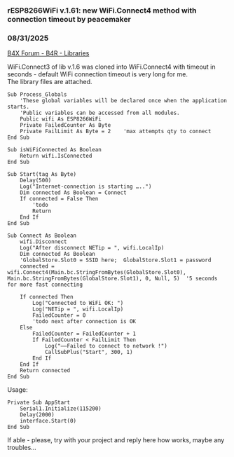 ### rESP8266WiFi v.1.61: new WiFi.Connect4 method with connection timeout by peacemaker
### 08/31/2025
[B4X Forum - B4R - Libraries](https://www.b4x.com/android/forum/threads/168470/)

WiFi.Connect3 of lib v.1.6 was cloned into WiFi.Connect4 with timeout in seconds - default WiFi connection timeout is very long for me.  
The library files are attached.  
  

```B4X
Sub Process_Globals  
    'These global variables will be declared once when the application starts.  
    'Public variables can be accessed from all modules.  
    Public wifi As ESP8266WiFi  
    Private FailedCounter As Byte  
    Private FailLimit As Byte = 2    'max attempts qty to connect  
End Sub  
  
Sub isWiFiConnected As Boolean  
    Return wifi.IsConnected  
End Sub  
  
Sub Start(tag As Byte)  
    Delay(500)  
    Log("Internet-connection is starting …..")  
    Dim connected As Boolean = Connect  
    If connected = False Then  
        'todo  
        Return  
    End If  
End Sub  
  
Sub Connect As Boolean  
    wifi.Disconnect  
    Log("After disconnect NETip = ", wifi.LocalIp)  
    Dim connected As Boolean  
    'GlobalStore.Slot0 = SSID here;  GlobalStore.Slot1 = password  
    connected = wifi.Connect4(Main.bc.StringFromBytes(GlobalStore.Slot0), Main.bc.StringFromBytes(GlobalStore.Slot1), 0, Null, 5)  '5 seconds for more fast connecting  
    
    If connected Then  
        Log("Connected to WiFi OK: ")  
        Log("NETip = ", wifi.LocalIp)  
        FailedCounter = 0  
        'todo next after connection is OK  
    Else  
        FailedCounter = FailedCounter + 1  
        If FailedCounter < FailLimit Then  
            Log("—–Failed to connect to network !")  
            CallSubPlus("Start", 300, 1)  
        End If  
    End If  
    Return connected  
End Sub
```

  
  
Usage:  
  

```B4X
Private Sub AppStart  
    Serial1.Initialize(115200)  
    Delay(2000)  
    interface.Start(0)  
End Sub
```

  
  
If able - please, try with your project and reply here how works, maybe any troubles…